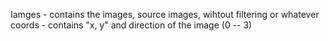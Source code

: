 Iamges - contains the images, source images, wihtout filtering or whatever
coords - contains "x, y"  and direction of the image (0 -- 3)